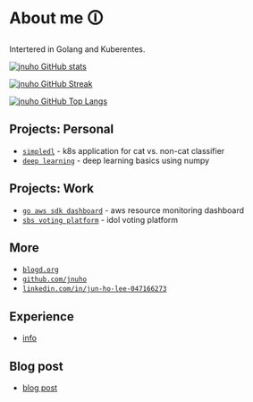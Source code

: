 # About me 🛈

Intertered in Golang and Kuberentes.

[![jnuho GitHub stats](https://github-readme-stats.vercel.app/api?username=jnuho&show_icons=true&rank_icon=percentile&show=reviews,prs_merged,prs_merged_percentage)](https://github.com/jnuho)

[![jnuho GitHub Streak](https://streak-stats.demolab.com?user=jnuho&theme=github-light)](https://github.com/jnuho)

[![jnuho GitHub Top Langs](https://github-readme-stats.vercel.app/api/top-langs/?username=jnuho)](https://github.com/jnuho)

## Projects: Personal

- [`simpledl`](https://blogd.org/projects/) - k8s application for cat vs. non-cat classifier
- [`deep learning`](https://github.com/jnuho/deeplearning.ai) - deep learning basics using numpy

## Projects: Work

- [`go aws sdk dashboard`](projects/goproject) - aws resource monitoring dashboard
- [`sbs voting platform`](projects/voting) - idol voting platform


## More

- <a href="https://blogd.org" target="_blank">`blogd.org`</a>
- <a href="https://github.com/jnuho" target="_blank">`github.com/jnuho`</a>
- <a href="https://www.linkedin.com/in/jun-ho-lee-047166273/" target="_blank">`linkedin.com/in/jun-ho-lee-047166273`</a>


## Experience

* [info](experience)

## Blog post

* [blog post](blog)
